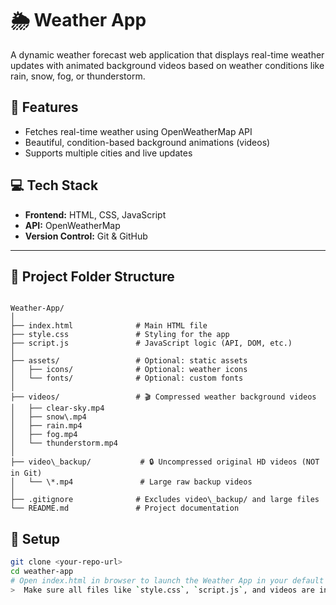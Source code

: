 # 🌦️ Weather App

A dynamic weather forecast web application that displays real-time weather updates with animated background videos based on weather conditions like rain, snow, fog, or thunderstorm.

## 🚀 Features
- Fetches real-time weather using OpenWeatherMap API
- Beautiful, condition-based background animations (videos)
- Supports multiple cities and live updates

## 💻 Tech Stack
- **Frontend:** HTML, CSS, JavaScript
- **API:** OpenWeatherMap
- **Version Control:** Git & GitHub


---


## 📁 Project Folder Structure

```

Weather-App/
│
├── index.html              # Main HTML file
├── style.css               # Styling for the app
├── script.js               # JavaScript logic (API, DOM, etc.)
│
├── assets/                 # Optional: static assets
│   ├── icons/              # Optional: weather icons
│   └── fonts/              # Optional: custom fonts
│
├── videos/                 # 🎬 Compressed weather background videos
│   ├── clear-sky.mp4
│   ├── snow\.mp4
│   ├── rain.mp4
│   ├── fog.mp4
│   └── thunderstorm.mp4
│
├── video\_backup/           # 🔒 Uncompressed original HD videos (NOT in Git)
│   └── \*.mp4               # Large raw backup videos
│
├── .gitignore              # Excludes video\_backup/ and large files
└── README.md               # Project documentation

```


## 🔧 Setup
```bash
git clone <your-repo-url>
cd weather-app
# Open index.html in browser to launch the Weather App in your default browser.
>  Make sure all files like `style.css`, `script.js`, and videos are in the correct folders as shown in the structure.
```



